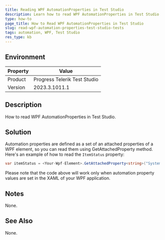```yaml
---
title: Reading WPF AutomationProperties in Test Studio 
description: Learn how to read WPF AutomationProperties in Test Studio.
type: how-to
page_title: How to Read WPF AutomationProperties in Test Studio
slug: read-wpf-automation-properties-test-studio-tests
tags: automation, WPF, Test Studio
res_type: kb
---
```

## Environment

| Property | Value |
|---|---|
| Product | Progress Telerik Test Studio |
| Version | 2023.3.1011.1 |

## Description
How to read WPF AutomationProperties in Test Studio.

## Solution
Automation properties are defined as a set of  an attached properties of a WPF element, so you can read them using GetAttachedProperty method. 
Here's an example of how to read the `ItemStatus` property:

```csharp
var itemStatus = <Your-Wpf-Element>.GetAttachedProperty<string>("System.Windows.Automation.AutomationProperties", "ItemStatus");
```

Please note that the code above will work only when automation property values are set in the XAML of your WPF application.


## Notes
None.

## See Also
None.
